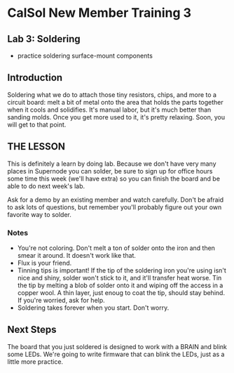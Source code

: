 # CalSol New Member Training 3
## Lab 3: Soldering
* practice soldering surface-mount components

## Introduction
Soldering what we do to attach those tiny resistors, chips, and more to a circuit board: melt a bit of metal onto the area that holds the parts together when it cools and solidifies. It's manual labor, but it's much better than sanding molds. Once you get more used to it, it's pretty relaxing. Soon, you will get to that point.

## THE LESSON
This is definitely a learn by doing lab. Because we don't have very many places in Supernode you can solder, be sure to sign up for office hours some time this week (we'll have extra) so you can finish the board and be able to do next week's lab.

Ask for a demo by an existing member and watch carefully. Don't be afraid to ask lots of questions, but remember you'll probably figure out your own favorite way to solder.

### Notes
- You're not coloring. Don't melt a ton of solder onto the iron and then smear it around. It doesn't work like that.
- Flux is your friend.
- Tinning tips is important! If the tip of the soldering iron you're using isn't nice and shiny, solder won't stick to it, and it'll transfer heat worse. Tin the tip by melting a blob of solder onto it and wiping off the access in a copper wool. A thin layer, just enoug to coat the tip, should stay behind. If you're worried, ask for help.
- Soldering takes forever when you start. Don't worry.

## Next Steps
The board that you just soldered is designed to work with a BRAIN and blink some LEDs. We're going to write firmware that can blink the LEDs, just as a little more practice.